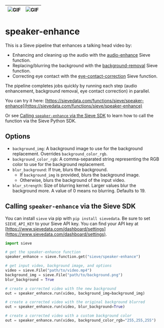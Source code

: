 
| ![GIF](https://drive.google.com/thumbnail?id=1t_jAaTgN4nYujkNR-KLLbyXP4BF9NGBX&sz=h480) | ![GIF](https://drive.google.com/thumbnail?id=13A0Jh8Ejl_o4dJVcYsgN0p_85jUO4Dey&sz=h480) |
|:---:|:---:|

# speaker-enhance

This is a Sieve pipeline that enhances a talking head video by:
* Enhancing and cleaning up the audio with the [audio-enhance](https://sievedata.com/functions/sieve/audio-enhance) Sieve function.
* Replacing/blurring the background with the [background-removal](https://sievedata.com/functions/sieve/background-removal) Sieve function.
* Correcting eye contact with the [eye-contact-correction](https://sievedata.com/functions/sieve/eye-contact-correction) Sieve function.

The pipeline completes jobs quickly by running each step (audio enhancement, background removal, eye contact correction) in parallel.

You can try it here: [https://sievedata.com/functions/sieve/speaker-enhance](https://sievedata.com/functions/sieve/speaker-enhance)

Or see [Calling `speaker-enhance` via the Sieve SDK](#calling-speaker-enhance-via-the-sieve-sdk) to learn how to call the function via the Sieve Python SDK.

## Options

* `background_img`: A background image to use for the background replacement. Overrides `background_color_rgb`.
* `background_color_rgb`: A comma-separated string representing the RGB color to use for the background replacement.
* `blur_background`: If true, blurs the background.
    * If `background_img` is provided, blurs the background image.
    * Otherwise, blurs the background of the input video.
* `blur_strength`: Size of blurring kernel. Larger values blur the background more. A value of 0 means no blurring. Defaults to 19.

## Calling `speaker-enhance` via the Sieve SDK
You can install `sieve` via pip with `pip install sievedata`.
Be sure to set `SIEVE_API_KEY` to your Sieve API key. 
You can find your API key at [https://www.sievedata.com/dashboard/settings](https://www.sievedata.com/dashboard/settings).

```python
import sieve

# get the speaker-enhance function
speaker_enhance = sieve.function.get("sieve/speaker-enhance")

# get input video, background image, and options
video = sieve.File("path/to/video.mp4")
background_img = sieve.File("path/to/background.png")
blur_background = True

# create a corrected video with the new background
out = speaker_enhance.run(video, background_img=background_img)

# create a corrected video with the original background blurred
out = speaker_enhance.run(video, blur_background=True)

# create a corrected video with a custom background color
out = speaker_enhance.run(video, background_color_rgb="255,255,255")
```
